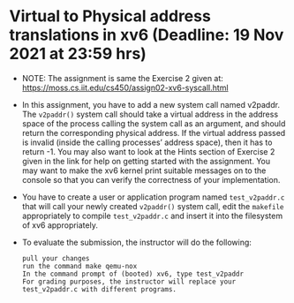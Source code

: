 # Virtual to Physical address translations in xv6 (Deadline: 19 Nov 2021 at 23:59 hrs)

-   NOTE: The assignment is same the Exercise 2 given at: <https://moss.cs.iit.edu/cs450/assign02-xv6-syscall.html>

-   In this assignment, you have to add a new system call named v2paddr. The
    `v2paddr()` system call should take a virtual address in the address space of
    the process calling the system call as an argument, and should return the
    corresponding physical address. If the virtual address passed is invalid
    (inside the calling processes’ address space), then it has to return -1. You
    may also want to look at the Hints section of Exercise 2 given in the link
    for help on getting started with the assignment. You may want to make the
    xv6 kernel print suitable messages on to the console so that you can verify
    the correctness of your implementation.

-   You have to create a user or application program named `test_v2paddr.c` that
    will call your newly created `v2paddr()` system call, edit the `makefile`
    appropriately to compile `test_v2paddr.c` and insert it into the filesystem of
    xv6 appropriately.

-   To evaluate the submission, the instructor will do the following:
    
        pull your changes 
        run the command make qemu-nox 
        In the command prompt of (booted) xv6, type test_v2paddr
        For grading purposes, the instructor will replace your test_v2paddr.c with different programs.